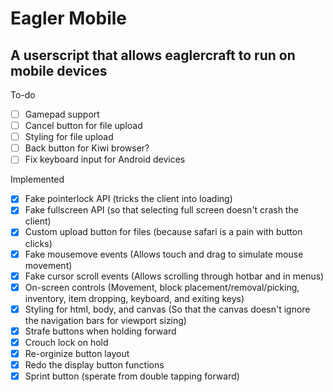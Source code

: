 # Eagler Mobile

## A userscript that allows eaglercraft to run on mobile devices
To-do
- [ ] Gamepad support
- [ ] Cancel button for file upload
- [ ] Styling for file upload
- [ ] Back button for Kiwi browser?
- [ ] Fix keyboard input for Android devices
 
Implemented

- [x] Fake pointerlock API (tricks the client into loading)
- [x] Fake fullscreen API (so that selecting full screen doesn't crash the client)
- [x] Custom upload button for files (because safari is a pain with button clicks)
- [x] Fake mousemove events (Allows touch and drag to simulate mouse movement)
- [x] Fake cursor scroll events (Allows scrolling through hotbar and in menus)
- [x] On-screen controls (Movement, block placement/removal/picking, inventory, item dropping, keyboard, and exiting keys)
- [x] Styling for html, body, and canvas (So that the canvas doesn't ignore the navigation bars for viewport sizing)
- [x] Strafe buttons when holding forward
- [x] Crouch lock on hold
- [x] Re-orginize button layout
- [x] Redo the display button functions
- [x] Sprint button (sperate from double tapping forward)
